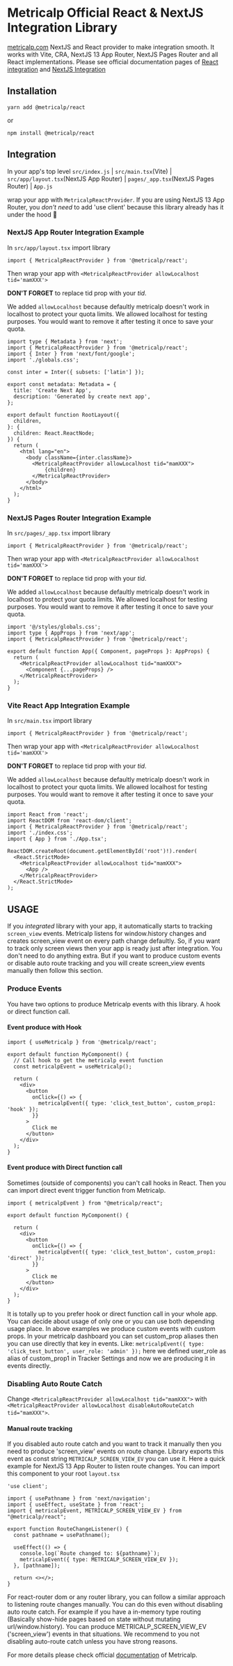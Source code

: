 # Metricalp Official React & NextJS Integration Library

[metricalp.com](https://www.metricalp.com) NextJS and React provider to make integration smooth. It works with Vite, CRA, NextJS 13 App Router, NextJS Pages Router and all React implementations. Please see official documentation pages of [React integration](https://metricalp.com/docs/react) and [NextJS Integration](https://metricalp.com/docs/nextjs)

## Installation

```
yarn add @metricalp/react
```

or

```
npm install @metricalp/react
```

## Integration

In your app's top level `src/index.js` | `src/main.tsx`(Vite) | `src/app/layout.tsx`(NextJS App Router) | `pages/_app.tsx`(NextJS Pages Router)  | `App.js`

wrap your app with `MetricalpReactProvider`. If you are using NextJS 13 App Router, you *don't need* to add 'use client' because this library already has it under the hood 🫡


### NextJS App Router Integration Example

In `src/app/layout.tsx` import library

`import { MetricalpReactProvider } from '@metricalp/react';`

Then wrap your app with `<MetricalpReactProvider allowLocalhost tid='mamXXX'>`

**DON'T FORGET** to replace tid prop with your _tid_.

We added `allowLocalhost` because defaultly metricalp doesn't work in localhost to protect your quota limits. We allowed localhost for testing purposes. You would want to remove it after testing it once to save your quota.

```
import type { Metadata } from 'next';
import { MetricalpReactProvider } from '@metricalp/react';
import { Inter } from 'next/font/google';
import './globals.css';

const inter = Inter({ subsets: ['latin'] });

export const metadata: Metadata = {
  title: 'Create Next App',
  description: 'Generated by create next app',
};

export default function RootLayout({
  children,
}: {
  children: React.ReactNode;
}) {
  return (
    <html lang="en">
      <body className={inter.className}>
        <MetricalpReactProvider allowLocalhost tid="mamXXX">
            {children}
        </MetricalpReactProvider>
      </body>
    </html>
  );
}
```

### NextJS Pages Router Integration Example

In `src/pages/_app.tsx` import library

`import { MetricalpReactProvider } from '@metricalp/react';`

Then wrap your app with `<MetricalpReactProvider allowLocalhost tid='mamXXX'>`

**DON'T FORGET** to replace tid prop with your _tid_.

We added `allowLocalhost` because defaultly metricalp doesn't work in localhost to protect your quota limits. We allowed localhost for testing purposes. You would want to remove it after testing it once to save your quota.

```
import '@/styles/globals.css';
import type { AppProps } from 'next/app';
import { MetricalpReactProvider } from '@metricalp/react';

export default function App({ Component, pageProps }: AppProps) {
  return (
    <MetricalpReactProvider allowLocalhost tid="mamXXX">
      <Component {...pageProps} />
    </MetricalpReactProvider>
  );
}

```

### Vite React App Integration Example

In `src/main.tsx` import library

`import { MetricalpReactProvider } from '@metricalp/react';`

Then wrap your app with `<MetricalpReactProvider allowLocalhost tid='mamXXX'>`

**DON'T FORGET** to replace tid prop with your _tid_.

We added `allowLocalhost` because defaultly metricalp doesn't work in localhost to protect your quota limits. We allowed localhost for testing purposes. You would want to remove it after testing it once to save your quota.

```
import React from 'react';
import ReactDOM from 'react-dom/client';
import { MetricalpReactProvider } from '@metricalp/react';
import './index.css';
import { App } from './App.tsx';

ReactDOM.createRoot(document.getElementById('root')!).render(
  <React.StrictMode>
    <MetricalpReactProvider allowLocalhost tid="mamXXX">
      <App />
    </MetricalpReactProvider>
  </React.StrictMode>
);
```


## USAGE

If you _integrated_ library with your app, it automatically starts to tracking `screen_view` events. Metricalp listens for window.history changes and creates screen_view event on every path change defaultly. So, if you want to track only screen views then your app is ready just after integration. You don't need to do anything extra. But if you want to produce custom events or disable auto route tracking and you will create screen_view events manually then follow this section.

### Produce Events

You have two options to produce Metricalp events with this library. A hook or direct function call.

#### Event produce with Hook

```
import { useMetricalp } from '@metricalp/react';

export default function MyComponent() {
  // Call hook to get the metricalp event function
  const metricalpEvent = useMetricalp();

  return (
    <div>
      <button
        onClick={() => {
          metricalpEvent({ type: 'click_test_button', custom_prop1: 'hook' });
        }}
      >
        Click me
      </button>
    </div>
  );
}
```

#### Event produce with Direct function call

Sometimes (outside of components) you can't call hooks in React. Then you can import direct event trigger function from Metricalp.

```
import { metricalpEvent } from "@metricalp/react";

export default function MyComponent() {

  return (
    <div>
      <button
        onClick={() => {
          metricalpEvent({ type: 'click_test_button', custom_prop1: 'direct' });
        }}
      >
        Click me
      </button>
    </div>
  );
}
```

It is totally up to you prefer hook or direct function call in your whole app. You can decide about usage of only one or you can use both depending usage place.
In above examples we produce custom events with custom props. In your metricalp dashboard you can set custom_prop aliases then you can use directly that key in events. Like: `metricalpEvent({ type: 'click_test_button', user_role: 'admin' });` here we defined user_role as alias of custom_prop1 in Tracker Settings and now we are producing it in events directly.

### Disabling Auto Route Catch

Change `<MetricalpReactProvider allowLocalhost tid="mamXXX">` with `<MetricalpReactProvider allowLocalhost disableAutoRouteCatch tid="mamXXX">`.


#### Manual route tracking

If you disabled auto route catch and you want to track it manually then you need to produce 'screen_view' events on route change. Library exports this event as const string `METRICALP_SCREEN_VIEW_EV` you can use it. Here a quick example for NextJS 13 App Router to listen route changes. You can import this component to your root `layout.tsx`

```
'use client';

import { usePathname } from 'next/navigation';
import { useEffect, useState } from 'react';
import { metricalpEvent, METRICALP_SCREEN_VIEW_EV } from "@metricalp/react";

export function RouteChangeListener() {
  const pathname = usePathname();

  useEffect(() => {
    console.log(`Route changed to: ${pathname}`);
    metricalpEvent({ type: METRICALP_SCREEN_VIEW_EV });
  }, [pathname]);

  return <></>;
}
```

For react-router dom or any router library, you can follow a similar approach to listening route changes manually. You can do this even without disabling auto route catch. For example if you have a in-memory type routing (Basically show-hide pages based on state without mutating url/window.history). You can produce METRICALP_SCREEN_VIEW_EV ('screen_view') events in that situations. We recommend to you not disabling auto-route catch unless you have strong reasons.

For more details please check official [documentation](https://www.metricalp.com/docs) of Metricalp.